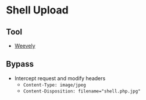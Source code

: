 # Shell Upload

## Tool
- [Weevely](/Tools/weevely.md)

## Bypass
- Intercept request and modify headers
  - ```Content-Type: image/jpeg```
  - ```Content-Disposition: filename="shell.php.jpg"```
